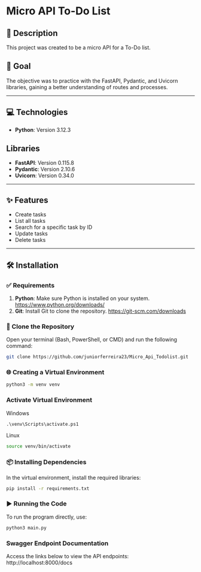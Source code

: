 # Micro API To-Do List

## 📖 Description
This project was created to be a micro API for a To-Do list.

## 📌 Goal
The objective was to practice with the FastAPI, Pydantic, and Uvicorn libraries, gaining a better understanding of routes and processes.

---

## 💻 Technologies
- **Python**: Version 3.12.3 

## Libraries
- **FastAPI**: Version 0.115.8
- **Pydantic**: Version 2.10.6
- **Uvicorn**: Version 0.34.0

---

## ✨ Features
- Create tasks
- List all tasks
- Search for a specific task by ID
- Update tasks
- Delete tasks

---

## 🛠 Installation

### ✅ Requirements
1. **Python**: Make sure Python is installed on your system. https://www.python.org/downloads/
2. **Git**: Install Git to clone the repository. https://git-scm.com/downloads

### 🔄 Clone the Repository
Open your terminal (Bash, PowerShell, or CMD) and run the following command:
```bash
git clone https://github.com/juniorferreira23/Micro_Api_Todolist.git
```

### 🌐 Creating a Virtual Environment
```bash
python3 -m venv venv
```

### Activate Virtual Environment
Windows
```cmd
.\venv\Scripts\activate.ps1
```

Linux
```bash
source venv/bin/activate
```

### 📦 Installing Dependencies
In the virtual environment, install the required libraries:
```bash
pip install -r requirements.txt
```

### ▶️ Running the Code
To run the program directly, use:
```bash
python3 main.py
```

### Swagger Endpoint Documentation
Access the links below to view the API endpoints:
http://localhost:8000/docs